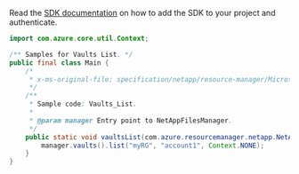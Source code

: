 Read the [SDK documentation](https://github.com/Azure/azure-sdk-for-java/blob/azure-resourcemanager-netapp_1.0.0-beta.7/sdk/netapp/azure-resourcemanager-netapp/README.md) on how to add the SDK to your project and authenticate.

```java
import com.azure.core.util.Context;

/** Samples for Vaults List. */
public final class Main {
    /*
     * x-ms-original-file: specification/netapp/resource-manager/Microsoft.NetApp/stable/2021-08-01/examples/Vaults_List.json
     */
    /**
     * Sample code: Vaults_List.
     *
     * @param manager Entry point to NetAppFilesManager.
     */
    public static void vaultsList(com.azure.resourcemanager.netapp.NetAppFilesManager manager) {
        manager.vaults().list("myRG", "account1", Context.NONE);
    }
}
```
